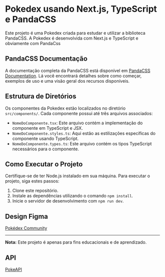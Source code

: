 # Pokedex usando Next.js, TypeScript e PandaCSS

Este projeto é uma Pokedex criada para estudar e utilizar a biblioteca PandaCSS. A Pokedex é desenvolvida com Next.js e TypeScript e obviamente com PandaCss

## PandaCSS Documentação

A documentação completa da PandaCSS está disponível em [PandaCSS Documentation](https://panda-css.com/docs/overview/getting-started). Lá você encontrará detalhes sobre como começar, exemplos de uso e uma visão geral dos recursos disponíveis.

## Estrutura de Diretórios

Os componentes da Pokedex estão localizados no diretório `src/components/`. Cada componente possui até três arquivos associados:

- `NomeDoComponente.tsx`: Este arquivo contém a implementação do componente em TypeScript e JSX.
- `NomeDoComponente.styles.ts`: Aqui estão as estilizações específicas do componente usando TypeScript.
- `NomeDoComponente.types.ts`: Este arquivo contém os tipos TypeScript necessários para o componente.

## Como Executar o Projeto

Certifique-se de ter Node.js instalado em sua máquina. Para executar o projeto, siga estes passos:

1. Clone este repositório.
2. Instale as dependências utilizando o comando `npm install`.
3. Inicie o servidor de desenvolvimento com `npm run dev`.

## Design Figma

[Pokédex Community](<https://www.figma.com/file/j4zwx9YCogFTcTk8rMCGoH/Pok%C3%A9dex-(Community)?node-id=913%3A237&mode=dev>)

---

**Nota:** Este projeto é apenas para fins educacionais e de aprendizado.

## API

[PokeAPI](https://pokeapi.co/docs/v2)

